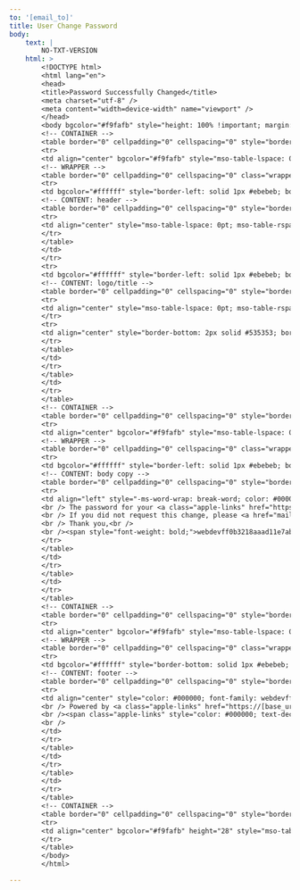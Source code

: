 ```yaml
---
to: '[email_to]'
title: User Change Password
body:
    text: |
        NO-TXT-VERSION
    html: >
        <!DOCTYPE html>
        <html lang="en">
        <head>
        <title>Password Successfully Changed</title>
        <meta charset="utf-8" />
        <meta content="width=device-width" name="viewport" />
        </head>
        <body bgcolor="#f9fafb" style="height: 100% !important; margin: 0; padding: 0;">
        <!-- CONTAINER -->
        <table border="0" cellpadding="0" cellspacing="0" style="border-collapse: collapse !important; mso-table-lspace: 0pt; mso-table-rspace: 0pt; table-layout: fixed;" width="100%">
        <tr>
        <td align="center" bgcolor="#f9fafb" style="mso-table-lspace: 0pt; mso-table-rspace: 0pt;">
        <!-- WRAPPER -->
        <table border="0" cellpadding="0" cellspacing="0" class="wrapper" style="border-collapse: collapse !important; mso-table-lspace: 0pt; mso-table-rspace: 0pt;" width="600">
        <tr>
        <td bgcolor="#ffffff" style="border-left: solid 1px #ebebeb; border-right: solid 1px #ebebeb; border-top: 4px solid webdevff0b3218aaad11e7abc4cec278b6b50a_EMAIL_PRIMARY_COLOR; mso-table-lspace: 0pt; mso-table-rspace: 0pt; padding: 16px 20px 10px 20px;">
        <!-- CONTENT: header -->
        <table border="0" cellpadding="0" cellspacing="0" style="border-collapse: collapse !important; mso-table-lspace: 0pt; mso-table-rspace: 0pt;" width="100%">
        <tr>
        <td align="center" style="mso-table-lspace: 0pt; mso-table-rspace: 0pt;"><a href="https://[base_url]/" style="color: webdevff0b3218aaad11e7abc4cec278b6b50a_EMAIL_PRIMARY_COLOR; font-family: webdevff0b3218aaad11e7abc4cec278b6b50a_EMAIL_FONT_FAMILY; font-size: 13px; font-weight: bold; line-height: 21px; text-decoration: underline;" target="_blank">[base_url]</a></td>
        </tr>
        </table>
        </td>
        </tr>
        <tr>
        <td bgcolor="#ffffff" style="border-left: solid 1px #ebebeb; border-right: solid 1px #ebebeb; mso-table-lspace: 0pt; mso-table-rspace: 0pt; padding: 20px 20px 10px 20px;">
        <!-- CONTENT: logo/title -->
        <table border="0" cellpadding="0" cellspacing="0" style="border-collapse: collapse !important; mso-table-lspace: 0pt; mso-table-rspace: 0pt;" width="100%">
        <tr>
        <td align="center" style="mso-table-lspace: 0pt; mso-table-rspace: 0pt; padding: 0 0 20px 0;"><img alt="webdevff0b3218aaad11e7abc4cec278b6b50a_SITE_NAME" border="0" class="fluid-image" height="98" src="webdevff0b3218aaad11e7abc4cec278b6b50a_EMAIL_LOGO_URL" style="background-color: #fff; border: 0; color: webdevff0b3218aaad11e7abc4cec278b6b50a_EMAIL_PRIMARY_COLOR; display: block; font-family: webdevff0b3218aaad11e7abc4cec278b6b50a_EMAIL_FONT_FAMILY; font-size: 11px; font-weight: normal; height: auto; line-height: 21px; outline: none; padding: 0; text-decoration: none;" width="135" /></td>
        </tr>
        <tr>
        <td align="center" style="border-bottom: 2px solid #535353; border-top: 2px solid #535353; color: webdevff0b3218aaad11e7abc4cec278b6b50a_EMAIL_PRIMARY_COLOR; font-family: webdevff0b3218aaad11e7abc4cec278b6b50a_EMAIL_FONT_FAMILY; font-size: 22px; line-height: 28px; mso-table-lspace: 0pt; mso-table-rspace: 0pt; padding: 12px 0 12px 0;">Password Successfully Changed</td>
        </tr>
        </table>
        </td>
        </tr>
        </table>
        </td>
        </tr>
        </table>
        <!-- CONTAINER -->
        <table border="0" cellpadding="0" cellspacing="0" style="border-collapse: collapse !important; mso-table-lspace: 0pt; mso-table-rspace: 0pt; table-layout: fixed;" width="100%">
        <tr>
        <td align="center" bgcolor="#f9fafb" style="mso-table-lspace: 0pt; mso-table-rspace: 0pt;">
        <!-- WRAPPER -->
        <table border="0" cellpadding="0" cellspacing="0" class="wrapper" style="border-collapse: collapse !important; mso-table-lspace: 0pt; mso-table-rspace: 0pt;" width="600">
        <tr>
        <td bgcolor="#ffffff" style="border-left: solid 1px #ebebeb; border-right: solid 1px #ebebeb; mso-table-lspace: 0pt; mso-table-rspace: 0pt; padding: 20px 20px 30px 20px;">
        <!-- CONTENT: body copy -->
        <table border="0" cellpadding="0" cellspacing="0" style="border-collapse: collapse !important; mso-table-lspace: 0pt; mso-table-rspace: 0pt;" width="100%">
        <tr>
        <td align="left" style="-ms-word-wrap: break-word; color: #000000; font-family: webdevff0b3218aaad11e7abc4cec278b6b50a_EMAIL_FONT_FAMILY; font-size: 14px; font-weight: normal; line-height: 28px; max-width: 558px; mso-table-lspace: 0pt; mso-table-rspace: 0pt; word-wrap: break-word;">Dear [user_display_name],<br />
        <br /> The password for your <a class="apple-links" href="https://[base_url]" style="color: webdevff0b3218aaad11e7abc4cec278b6b50a_EMAIL_PRIMARY_COLOR; font-weight: bold; text-decoration: underline;" target="_blank">[base_url]</a> account (<strong>[email_to]</strong>) has been successfully changed.<br />
        <br /> If you did not request this change, please <a href="mailto:course_info@bioinformatics.ca" style="color: webdevff0b3218aaad11e7abc4cec278b6b50a_EMAIL_PRIMARY_COLOR; font-weight: bold; text-decoration: underline;">contact us</a>.<br />
        <br /> Thank you,<br />
        <br /><span style="font-weight: bold;">webdevff0b3218aaad11e7abc4cec278b6b50a_EMAIL_SIGNATURE_NAME</span><br /><a href="mailto:webdevff0b3218aaad11e7abc4cec278b6b50a_EMAIL_SIGNATURE_EMAIL" style="color: webdevff0b3218aaad11e7abc4cec278b6b50a_EMAIL_PRIMARY_COLOR; font-weight: bold; text-decoration: underline;">webdevff0b3218aaad11e7abc4cec278b6b50a_EMAIL_SIGNATURE_EMAIL</a></td>
        </tr>
        </table>
        </td>
        </tr>
        </table>
        </td>
        </tr>
        </table>
        <!-- CONTAINER -->
        <table border="0" cellpadding="0" cellspacing="0" style="border-collapse: collapse !important; mso-table-lspace: 0pt; mso-table-rspace: 0pt; table-layout: fixed;" width="100%">
        <tr>
        <td align="center" bgcolor="#f9fafb" style="mso-table-lspace: 0pt; mso-table-rspace: 0pt;">
        <!-- WRAPPER -->
        <table border="0" cellpadding="0" cellspacing="0" class="wrapper" style="border-collapse: collapse !important; mso-table-lspace: 0pt; mso-table-rspace: 0pt;" width="600">
        <tr>
        <td bgcolor="#ffffff" style="border-bottom: solid 1px #ebebeb; border-left: solid 1px #ebebeb; border-right: solid 1px #ebebeb; border-top: 1px solid #d5d5d5; mso-table-lspace: 0pt; mso-table-rspace: 0pt; padding: 20px 20px 10px 20px;">
        <!-- CONTENT: footer -->
        <table border="0" cellpadding="0" cellspacing="0" style="border-collapse: collapse !important; mso-table-lspace: 0pt; mso-table-rspace: 0pt;" width="100%">
        <tr>
        <td align="center" style="color: #000000; font-family: webdevff0b3218aaad11e7abc4cec278b6b50a_EMAIL_FONT_FAMILY; font-size: 13px; font-weight: normal; line-height: 21px; mso-table-lspace: 0pt; mso-table-rspace: 0pt;">This email was sent to <a href="mailto:[email_to]" style="color: webdevff0b3218aaad11e7abc4cec278b6b50a_EMAIL_PRIMARY_COLOR; font-weight: bold; text-decoration: underline;" target="_blank">[email_to]</a><br />
        <br /> Powered by <a class="apple-links" href="https://[base_url]" style="color: webdevff0b3218aaad11e7abc4cec278b6b50a_EMAIL_PRIMARY_COLOR; font-weight: bold; text-decoration: underline;" target="_blank">[base_url]</a>, hosted by <a href="https://webdevff0b3218aaad11e7abc4cec278b6b50a_EMAIL_POWERED_BY_URL" style="color: webdevff0b3218aaad11e7abc4cec278b6b50a_EMAIL_PRIMARY_COLOR; font-weight: bold; text-decoration: underline;" target="_blank">webdevff0b3218aaad11e7abc4cec278b6b50a_EMAIL_POWERED_BY_NAME</a><br />
        <br /><span class="apple-links" style="color: #000000; text-decoration: none;">MaRS Centre | 661 University Ave, Suite 510 | Toronto, Ontario | Canada M5G 0A3</span><br /> © webdevff0b3218aaad11e7abc4cec278b6b50a_EMAIL_POWERED_BY_NAME. All Rights Reserved.<br />
        <br />
        </td>
        </tr>
        </table>
        </td>
        </tr>
        </table>
        </td>
        </tr>
        </table>
        <!-- CONTAINER -->
        <table border="0" cellpadding="0" cellspacing="0" style="border-collapse: collapse !important; mso-table-lspace: 0pt; mso-table-rspace: 0pt; table-layout: fixed;" width="100%">
        <tr>
        <td align="center" bgcolor="#f9fafb" height="28" style="mso-table-lspace: 0pt; mso-table-rspace: 0pt;">&nbsp;</td>
        </tr>
        </table>
        </body>
        </html>

---
```

